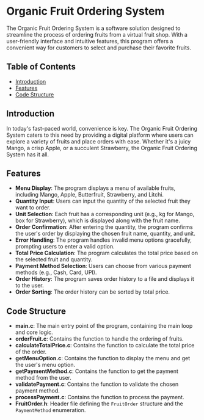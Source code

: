 # Organic Fruit Ordering System

The Organic Fruit Ordering System is a software solution designed to streamline the process of ordering fruits from a virtual fruit shop. With a user-friendly interface and intuitive features, this program offers a convenient way for customers to select and purchase their favorite fruits.

## Table of Contents
- [Introduction](#introduction)
- [Features](#features)
- [Code Structure](#code-structure)

## Introduction
In today's fast-paced world, convenience is key. The Organic Fruit Ordering System caters to this need by providing a digital platform where users can explore a variety of fruits and place orders with ease. Whether it's a juicy Mango, a crisp Apple, or a succulent Strawberry, the Organic Fruit Ordering System has it all.

## Features
- **Menu Display**: The program displays a menu of available fruits, including Mango, Apple, Butterfruit, Strawberry, and Litchi.
- **Quantity Input**: Users can input the quantity of the selected fruit they want to order.
- **Unit Selection**: Each fruit has a corresponding unit (e.g., kg for Mango, box for Strawberry), which is displayed along with the fruit name.
- **Order Confirmation**: After entering the quantity, the program confirms the user's order by displaying the chosen fruit name, quantity, and unit.
- **Error Handling**: The program handles invalid menu options gracefully, prompting users to enter a valid option.
- **Total Price Calculation**: The program calculates the total price based on the selected fruit and quantity.
- **Payment Method Selection**: Users can choose from various payment methods (e.g., Cash, Card, UPI).
- **Order History**: The program saves order history to a file and displays it to the user.
- **Order Sorting**: The order history can be sorted by total price.

## Code Structure
- **main.c**: The main entry point of the program, containing the main loop and core logic.
- **orderFruit.c**: Contains the function to handle the ordering of fruits.
- **calculateTotalPrice.c**: Contains the function to calculate the total price of the order.
- **getMenuOption.c**: Contains the function to display the menu and get the user's menu option.
- **getPaymentMethod.c**: Contains the function to get the payment method from the user.
- **validatePayment.c**: Contains the function to validate the chosen payment method.
- **processPayment.c**: Contains the function to process the payment.
- **FruitOrder.h**: Header file defining the `FruitOrder` structure and the `PaymentMethod` enumeration.



